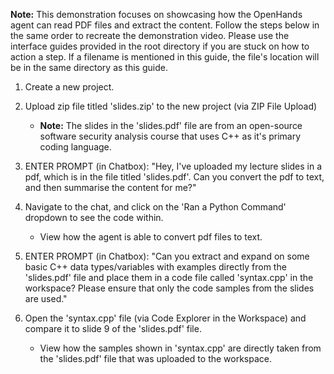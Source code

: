 **Note:**
This demonstration focuses on showcasing how the OpenHands agent can read PDF files and extract the content.
Follow the steps below in the same order to recreate the demonstration video.
Please use the interface guides provided in the root directory if you are stuck on how to action a step.
If a filename is mentioned in this guide, the file's location will be in the same directory as this guide.

1. Create a new project.

2. Upload zip file titled 'slides.zip' to the new project (via ZIP File Upload)
    - **Note:** The slides in the 'slides.pdf' file are from an open-source software security analysis course that uses C++ as it's primary coding language. 

3. ENTER PROMPT (in Chatbox): "Hey, I've uploaded my lecture slides in a pdf, which is in the file titled 'slides.pdf'. Can you convert the pdf to text, and then summarise the content for me?" 

4. Navigate to the chat, and click on the 'Ran a Python Command' dropdown to see the code within.
    - View how the agent is able to convert pdf files to text.

5. ENTER PROMPT (in Chatbox): "Can you extract and expand on some basic C++ data types/variables with examples directly    from the 'slides.pdf' file and place them in a code file called 'syntax.cpp' in the workspace? Please ensure that only the code samples from the slides are used."

6. Open the 'syntax.cpp' file (via Code Explorer in the Workspace) and compare it to slide 9 of the 'slides.pdf' file.
    - View how the samples shown in 'syntax.cpp' are directly taken from the 'slides.pdf' file that was uploaded to the workspace.